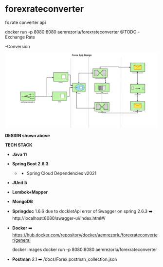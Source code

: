 # forexrateconverter
fx rate converter api


docker run -p 8080:8080 aemrezorlu/forexrateconverter 
@TODO
-Exchange Rate

-Conversion


![](/docs/fxRateDesign.jpg?raw=true "Title")

**DESIGN shown above**

**TECH STACK**
- **Java 11**
- **Spring Boot 2.6.3**
    - + Spring Cloud Dependencies v2021 
- **JUnit 5**
- **Lombok+Mapper**
- **MongoDB**
- **Springdoc** 1.6.6 due to dockletApi error of Swagger on spring 2.6.3 :arrow_right: http://localhost:8080/swagger-ui/index.html#/
- **Docker** :arrow_right: https://hub.docker.com/repository/docker/aemrezorlu/forexrateconverter/general

	docker images
	docker run -p 8080:8080 aemrezorlu/forexrateconverter
- **Postman** 2.1 :arrow_right: /docs/Forex.postman_collection.json

